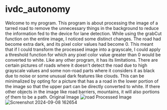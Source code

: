 # ivdc_autonomy
Welcome to my program. This program is about processing the image of a tarred road to remove the unnecessary things in the background to reduce the information fed to the device for lane detection. While using the grabCut function on the entire image, I noticed some distinct changes. The road had become extra dark,  and its pixel color values had become 0. This meant that if I could transform the processed image into a grayscale, I could apply a threshold function for which any pixel color value greater than 0 would be converted to white. Like any other program, it has its limitations. There are certain pictures of roads where it doesn't detect the road due to high grayscale values and some non-road parts where it considers it as black due to noise or some unusual dark features like clouds. This can be minimalized by opting for a picture that has a a road in the lower portion of the image so that the upper part can be directly converted to white. If there other objects in the image like road barriers, mountains, it will also portions of them to be a path.
Original Image
![road](https://github.com/user-attachments/assets/36f6a74f-765b-49fc-a07c-f66d40c27186)
Processed Image
![Screenshot 2024-09-08 162654](https://github.com/user-attachments/assets/ade7ef29-6e9b-4d79-91a6-7c05fbec41b7)
